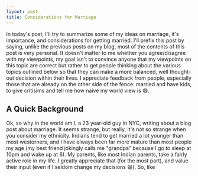 ```yaml
---
layout: post
title: Considerations for Marriage
---
```


In today's post, I'll try to summarize some of my ideas on marriage, it's
importance, and considerations for getting married. I'll prefix this post by
saying, unlike the previous posts on my blog, most of the contents of this post
is very personal. It doesn't matter to me whether you agree/disagree with my
viewpoints, my goal isn't to convince anyone that my viewpoints on this topic
are correct but rather to get people thinking about the various topics outlined
below so that they can make a more balanced, well thought-out decision within
their lives. I appreciate feedback from people, especially those that are
already on the other side of the fence: married and have kids, to give
critisims and tell me how naive my world view is :smile:.


## A Quick Background
Ok, so why in the world am I, a 23 year-old guy in NYC, writing about a blog
post about marriage. It seems strange, but really, it's not so strange when you
consider my ethnicity. Indians tend to get married a lot younger than most
westerners, and I have always been far more mature than most people my age (my
best friend jokingly calls me "grandpa" because I go to sleep at 10pm and wake
up at 6). My parents, like most Indian parents, take a fairly active role in
my life. I greatly appreciate that (for the most part), and value their input
(even if I seldom change my decisions :smile:). So, like 
